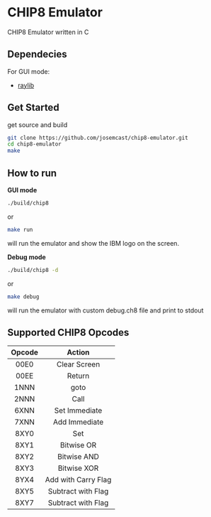# CHIP8 Emulator

CHIP8 Emulator written in C

## Dependecies

For GUI mode:

* [raylib](https://github.com/raysan5/raylib)

## Get Started

get source and build

```bash
git clone https://github.com/josemcast/chip8-emulator.git
cd chip8-emulator
make
```

## How to run

**GUI mode**

```bash
./build/chip8
```

or

```bash
make run
```

will run the emulator and show the IBM logo on the screen.

**Debug mode**

```bash
./build/chip8 -d
```

or

```bash
make debug
```

will run the emulator with custom debug.ch8 file and print to stdout

## Supported CHIP8 Opcodes

| **Opcode** | **Action**          |
|:----------:|:-------------------:|
| 00E0       | Clear Screen        |
| 00EE       | Return              |
| 1NNN       | goto                |
| 2NNN       | Call                |
| 6XNN       | Set Immediate       |
| 7XNN       | Add Immediate       |
| 8XY0       | Set                 |
| 8XY1       | Bitwise OR          |
| 8XY2       | Bitwise AND         |
| 8XY3       | Bitwise XOR         |
| 8YX4       | Add with Carry Flag |
| 8XY5       | Subtract with Flag  |
| 8XY7       | Subtract with Flag  |